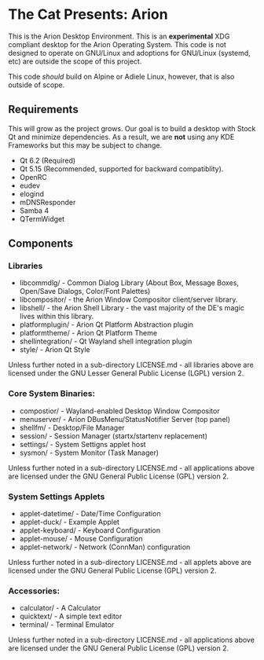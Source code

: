 # The Cat Presents: Arion

This is the Arion Desktop Environment.  This is an **experimental** XDG compliant desktop
for the Arion Operating System.  This code is not designed to operate on GNU/Linux and adoptions for GNU/Linux (systemd, etc) are outside the scope of this project.

This code *should* build on Alpine or Adiele Linux, however, that is also outside of scope.

## Requirements
This will grow as the project grows.  Our goal is to build a desktop with Stock Qt and minimize dependencies.   As a result, we are **not** using any KDE Frameworks but this may be subject to change.

* Qt 6.2 (Required)
* Qt 5.15 (Recommended, supported for backward compatiblity).
* OpenRC
* eudev
* elogind
* mDNSResponder
* Samba 4
* QTermWidget

## Components

### Libraries
* libcommdlg/ - Common Dialog Library (About Box, Message Boxes, Open/Save Dialogs, Color/Font Palettes)
* libcompositor/ - the Arion Window Compositor client/server library.
* libshell/ - the Arion Shell Library - the vast majority of the DE's magic lives within this library.
* platformplugin/ - Arion Qt Platform Abstraction plugin
* platformtheme/ - Arion Qt Platform Theme
* shellintegration/ - Qt Wayland shell integration plugin
* style/ - Arion Qt Style

Unless further noted in a sub-directory LICENSE.md - all libraries above are licensed under the GNU Lesser General Public License (LGPL) version 2.

### Core System Binaries:
* compostior/ - Wayland-enabled Desktop Window Compositor
* menuserver/ - Arion DBusMenu/StatusNotifier Server (top panel)
* shellfm/ - Desktop/File Manager
* session/ - Session Manager (startx/startenv replacement)
* settings/ - System Settigns applet host
* sysmon/ - System Monitor (Task Manager)

Unless further noted in a sub-directory LICENSE.md - all applications above are licensed under the GNU General Public License (GPL) version 2.

### System Settings Applets
* applet-datetime/ - Date/Time Configuration
* applet-duck/ - Example Applet
* applet-keyboard/ - Keyboard Configuration
* applet-mouse/ - Mouse Configuration
* applet-network/ - Network (ConnMan) configuration

Unless further noted in a sub-directory LICENSE.md - all applets above are licensed under the GNU General Public License (GPL) version 2.

### Accessories:
* calculator/ - A Calculator
* quicktext/ - A simple text editor
* terminal/ - Terminal Emulator

Unless further noted in a sub-directory LICENSE.md - all applications above are licensed under the GNU General Public License (GPL) version 2.
